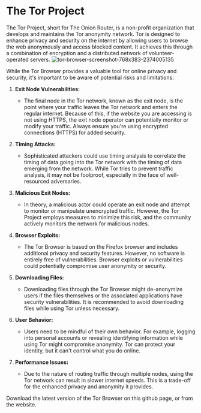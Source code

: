 # The Tor Project

The Tor Project, short for The Onion Router, is a non-profit organization that develops and maintains the Tor anonymity network. Tor is designed to enhance privacy and security on the internet by allowing users to browse the web anonymously and access blocked content. It achieves this through a combination of encryption and a distributed network of volunteer-operated servers.
![tor-browser-screenshot-768x383-2374005135](https://github.com/Resimper/thetorproject/assets/149044913/3e70260e-e0ca-4521-b8d8-a7b1ff2e3fdd)

While the Tor Browser provides a valuable tool for online privacy and security, it's important to be aware of potential risks and limitations:

1. **Exit Node Vulnerabilities:**
   - The final node in the Tor network, known as the exit node, is the point where your traffic leaves the Tor network and enters the regular internet. Because of this, if the website you are accessing is not using HTTPS, the exit node operator can potentially monitor or modify your traffic. Always ensure you're using encrypted connections (HTTPS) for added security.

2. **Timing Attacks:**
   - Sophisticated attackers could use timing analysis to correlate the timing of data going into the Tor network with the timing of data emerging from the network. While Tor tries to prevent traffic analysis, it may not be foolproof, especially in the face of well-resourced adversaries.

3. **Malicious Exit Nodes:**
   - In theory, a malicious actor could operate an exit node and attempt to monitor or manipulate unencrypted traffic. However, the Tor Project employs measures to minimize this risk, and the community actively monitors the network for malicious nodes.

4. **Browser Exploits:**
   - The Tor Browser is based on the Firefox browser and includes additional privacy and security features. However, no software is entirely free of vulnerabilities. Browser exploits or vulnerabilities could potentially compromise user anonymity or security.

5. **Downloading Files:**
   - Downloading files through the Tor Browser might de-anonymize users if the files themselves or the associated applications have security vulnerabilities. It is recommended to avoid downloading files while using Tor unless necessary.

6. **User Behavior:**
   - Users need to be mindful of their own behavior. For example, logging into personal accounts or revealing identifying information while using Tor might compromise anonymity. Tor can protect your identity, but it can't control what you do online.

7. **Performance Issues:**
   - Due to the nature of routing traffic through multiple nodes, using the Tor network can result in slower internet speeds. This is a trade-off for the enhanced privacy and anonymity it provides.
  


Download the latest version of the Tor Browser on this github page, or from the website.
